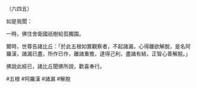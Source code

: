 （六四五）

如是我聞：

一時，佛住舍衛國祇樹給孤獨園。

爾時，世尊告諸比丘：「於此五根如實觀察者，不起諸漏，心得離欲解脫，是名阿羅漢，諸漏已盡，所作已作，離諸重擔，逮得己利，盡諸有結，正智心善解脫。」

佛說此經已，諸比丘聞佛所說，歡喜奉行。



#五根
#阿羅漢
#諸漏
#解脫
